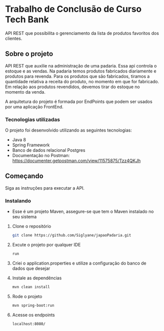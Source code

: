 # Trabalho de Conclusão de Curso Tech Bank

  API REST que possibilita o gerenciamento da lista de produtos favoritos dos clientes. 
    
## Sobre o projeto
  
API REST que auxilie na administração de uma padaria. Essa api controla o estoque e as vendas.
Na padaria temos produtos fabricados diariamente e produtos para revenda.
Para os produtos que são fabricados, tiramos a quantidade relativa a receita do produto,
no momento em que for fabricado. Em relação aos produtos revendidos, devemos tirar do estoque no momento da venda.
                   
A arquitetura do projeto é formada por EndPoints que podem ser usados por uma aplicação FrontEnd.
                    
### Tecnologias utilizadas

O projeto foi desenvolvido utilizando as seguintes tecnologias:
* Java 8
* Spring Framework
* Banco de dados relacional Postgres
* Documentação no Postman: https://documenter.getpostman.com/view/11575875/Tzz4QKJh

## Começando

Siga as instruções para executar a API.

### Instalando

* Esse é um projeto Maven, assegure-se que tem o Maven instalado no seu sistema

1. Clone o repositório
   ```sh
   git clone https://github.com/Siglyane/japaoPadaria.git
   ```  
2. Excute o projeto por qualquer IDE
   ```sh
   run
   ```   
3. Criei o application.properties e utilize a configuração do banco de dados que desejar

4. Instale as dependências 
    ```sh
   mvn clean install
   ```   
5. Rode o projeto
   ```sh
   mvn spring-boot:run
   ```
7. Acesse os endpoints 
   ```sh
   localhost:8080/
   ```
